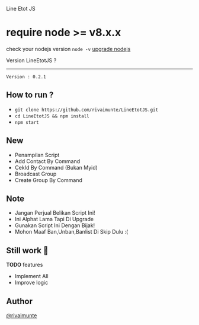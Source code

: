 Line Etot JS

# require node >= v8.x.x
check your nodejs version
`node -v`
[upgrade nodejs](https://google.com/)


Version LineEtotJS ?
____
`Version : 0.2.1`

How to run ?
------
- `git clone https://github.com/rivaimunte/LineEtotJS.git`
- `cd LineEtotJS && npm install`
- `npm start`

New
-------
- Penampilan Script
- Add Contact By Command
- CekId By Command (Bukan Myid)
- Broadcast Group
- Create Group By Command

Note
-------
- Jangan Perjual Belikan Script Ini!
- Ini Alphat Lama Tapi Di Upgrade
- Gunakan Script Ini Dengan Bijak!
- Mohon Maaf Ban,Unban,Banlist Di Skip Dulu :(

Still work :construction_worker:
----
**TODO** features
- Implement All 
- Improve logic

Author
------
[@rivaimunte](http://line.me/ti/p/~kobe2k17)
